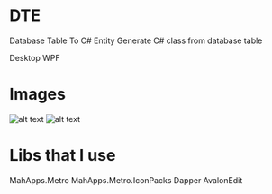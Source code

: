 # DTE
Database Table To C# Entity
Generate C# class from database table

Desktop WPF

# Images
![alt text](https://github.com/illesarnold/DTE/blob/master/Images/scs.png)
![alt text](https://github.com/illesarnold/DTE/blob/master/Images/scs2.png)

# Libs that I use
MahApps.Metro
MahApps.Metro.IconPacks
Dapper
AvalonEdit
